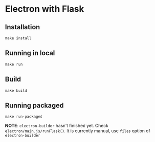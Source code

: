# Electron with Flask

## Installation 

```
make install
```

## Running in local

```
make run
```

## Build

```
make build
```

## Running packaged

```
make run-packaged
```

**NOTE**:  `electron-builder` hasn't finished yet. Check `electron/main.js/runFlask()`. It is currently manual, use `files` option of `electron-builder`  
